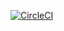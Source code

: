 [![CircleCI](https://circleci.com/gh/btubbs/pomegranate/tree/master.svg?style=svg)](https://circleci.com/gh/btubbs/pomegranate/tree/master)
